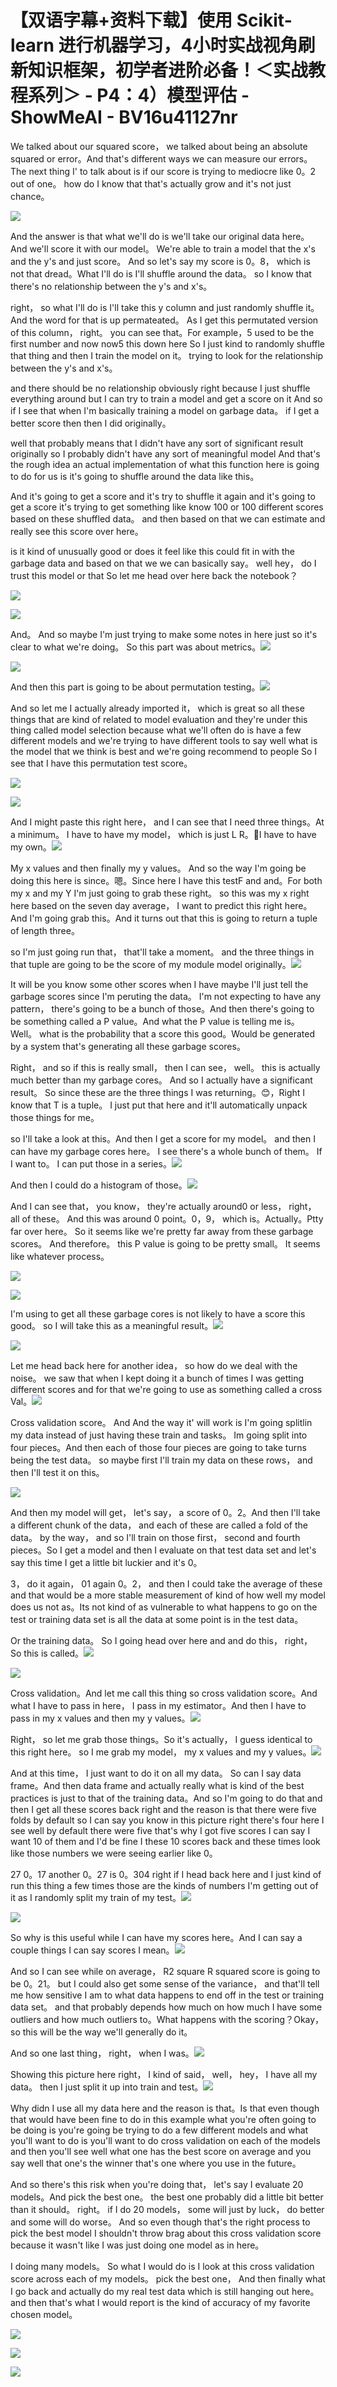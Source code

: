 # 【双语字幕+资料下载】使用 Scikit-learn 进行机器学习，4小时实战视角刷新知识框架，初学者进阶必备！＜实战教程系列＞ - P4：4）模型评估 - ShowMeAI - BV16u41127nr

We talked about our squared score， we talked about being an absolute squared or error。And that's different ways we can measure our errors。 The next thing I' to talk about is if our score is trying to mediocre like 0。2 out of one。 how do I know that that's actually grow and it's not just chance。



![](img/685f8a9a43bae69c2b04fb232b54014c_1.png)

And the answer is that what we'll do is we'll take our original data here。And we'll score it with our model。 We're able to train a model that the x's and the y's and just score。 And so let's say my score is 0。8， which is not that dread。What I'll do is I'll shuffle around the data。 so I know that there's no relationship between the y's and x's。

 right， so what I'll do is I'll take this y column and just randomly shuffle it。 And the word for that is up permateated。 As I get this permutated version of this column， right。 you can see that。For example，5 used to be the first number and now now5 this down here So I just kind to randomly shuffle that thing and then I train the model on it。 trying to look for the relationship between the y's and x's。

 and there should be no relationship obviously right because I just shuffle everything around but I can try to train a model and get a score on it And so if I see that when I'm basically training a model on garbage data。 if I get a better score then then I did originally。

 well that probably means that I didn't have any sort of significant result originally so I probably didn't have any sort of meaningful model And that's the rough idea an actual implementation of what this function here is going to do for us is it's going to shuffle around the data like this。

And it's going to get a score and it's try to shuffle it again and it's going to get a score it's trying to get something like know 100 or 100 different scores based on these shuffled data。 and then based on that we can estimate and really see this score over here。

 is it kind of unusually good or does it feel like this could fit in with the garbage data and based on that we we can basically say。 well hey， do I trust this model or that So let me head over here back the notebook？



![](img/685f8a9a43bae69c2b04fb232b54014c_3.png)

![](img/685f8a9a43bae69c2b04fb232b54014c_4.png)

And。 And so maybe I'm just trying to make some notes in here just so it's clear to what we're doing。 So this part was about metrics。![](img/685f8a9a43bae69c2b04fb232b54014c_6.png)

![](img/685f8a9a43bae69c2b04fb232b54014c_7.png)

And then this part is going to be about permutation testing。![](img/685f8a9a43bae69c2b04fb232b54014c_9.png)

And so let me I actually already imported it， which is great so all these things that are kind of related to model evaluation and they're under this thing called model selection because what we'll often do is have a few different models and we're trying to have different tools to say well what is the model that we think is best and we're going recommend to people So I see that I have this permutation test score。



![](img/685f8a9a43bae69c2b04fb232b54014c_11.png)

![](img/685f8a9a43bae69c2b04fb232b54014c_12.png)

And I might paste this right here， and I can see that I need three things。At a minimum。 I have to have my model， which is just L R。🤧I have to have my own。![](img/685f8a9a43bae69c2b04fb232b54014c_14.png)

My x values and then finally my y values。 And so the way I'm going be doing this here is since。嗯。Since here I have this testF and and。For both my x and my Y I'm just going to grab these right。 so this was my x right here based on the seven day average， I want to predict this right here。And I'm going grab this。And it turns out that this is going to return a tuple of length  three。

 so I'm just going run that， that'll take a moment。 and the three things in that tuple are going to be the score of my module model originally。![](img/685f8a9a43bae69c2b04fb232b54014c_16.png)

It will be you know some other scores when I have maybe I'll just tell the garbage scores since I'm peruting the data。 I'm not expecting to have any pattern， there's going to be a bunch of those。And then there's going to be something called a P value。And what the P value is telling me is。Well。 what is the probability that a score this good。Would be generated by a system that's generating all these garbage scores。

Right， and so if this is really small， then I can see， well。 this is actually much better than my garbage cores。 And so I actually have a significant result。 So since these are the three things I was returning。😊，Right I know that T is a tuple。 I just put that here and it'll automatically unpack those things for me。

 so I'll take a look at this。And then I get a score for my model。 and then I can have my garbage cores here。 I see there's a whole bunch of them。 If I want to。 I can put those in a series。![](img/685f8a9a43bae69c2b04fb232b54014c_18.png)

And then I could do a histogram of those。![](img/685f8a9a43bae69c2b04fb232b54014c_20.png)

And I can see that， you know， they're actually around0 or less， right， all of these。 And this was around 0 point。0，9， which is。Actually。Ptty far over here。 So it seems like we're pretty far away from these garbage scores。 And therefore。 this P value is going to be pretty small。 It seems like whatever process。



![](img/685f8a9a43bae69c2b04fb232b54014c_22.png)

![](img/685f8a9a43bae69c2b04fb232b54014c_23.png)

I'm using to get all these garbage cores is not likely to have a score this good。 so I will take this as a meaningful result。![](img/685f8a9a43bae69c2b04fb232b54014c_25.png)

![](img/685f8a9a43bae69c2b04fb232b54014c_26.png)

Let me head back here for another idea， so how do we deal with the noise。 we saw that when I kept doing it a bunch of times I was getting different scores and for that we're going to use as something called a cross Val。![](img/685f8a9a43bae69c2b04fb232b54014c_28.png)

Cross validation score。 And And the way it' will work is I'm going splitlin my data instead of just having these train and tasks。 Im going split into four pieces。And then each of those four pieces are going to take turns being the test data。 so maybe first I'll train my data on these rows， and then I'll test it on this。

![](img/685f8a9a43bae69c2b04fb232b54014c_30.png)

And then my model will get， let's say， a score of 0。2。And then I'll take a different chunk of the data， and each of these are called a fold of the data。 by the way， and so I'll train on those first， second and fourth pieces。So I get a model and then I evaluate on that test data set and let's say this time I get a little bit luckier and it's 0。

3， do it again， 01 again 0。2， and then I could take the average of these and that would be a more stable measurement of kind of how well my model does us not as。Its not kind of as vulnerable to what happens to go on the test or training data set is all the data at some point is in the test data。

Or the training data。 So I going head over here and and do this， right， So this is called。![](img/685f8a9a43bae69c2b04fb232b54014c_32.png)

![](img/685f8a9a43bae69c2b04fb232b54014c_33.png)

Cross validation。And let me call this thing so cross validation score。And what I have to pass in here， I pass in my estimator。And then I have to pass in my x values and then my y values。![](img/685f8a9a43bae69c2b04fb232b54014c_35.png)

Right， so let me grab those things。So it's actually， I guess identical to this right here。 so I me grab my model， my x values and my y values。![](img/685f8a9a43bae69c2b04fb232b54014c_37.png)

And at this time， I just want to do it on all my data。 So can I say data frame。And then data frame and actually really what is kind of the best practices is just to that of the training data。And so I'm going to do that and then I get all these scores back right and the reason is that there were five folds by default so I can say you know in this picture right there's four here I see well by default there were five that's why I got five scores I can say I want 10 of them and I'd be fine I these 10 scores back and these times look like those numbers we were seeing earlier like 0。

27 0。17 another 0。27 is 0。304 right if I head back here and I just kind of run this thing a few times those are the kinds of numbers I'm getting out of it as I randomly split my train of my test。![](img/685f8a9a43bae69c2b04fb232b54014c_39.png)

![](img/685f8a9a43bae69c2b04fb232b54014c_40.png)

So why is this useful while I can have my scores here。And I can say a couple things I can say scores I mean。![](img/685f8a9a43bae69c2b04fb232b54014c_42.png)

And so I can see while on average， R2 square R squared score is going to be 0。21。 but I could also get some sense of the variance， and that'll tell me how sensitive I am to what data happens to end off in the test or training data set。 and that probably depends how much on how much I have some outliers and how much outliers to。What happens with the scoring？Okay， so this will be the way we'll generally do it。

 And so one last thing， right， when I was。![](img/685f8a9a43bae69c2b04fb232b54014c_44.png)

Showing this picture here right， I kind of said， well， hey， I have all my data。 then I just split it up into train and test。![](img/685f8a9a43bae69c2b04fb232b54014c_46.png)

Why didn I use all my data here and the reason is that。Is that even though that would have been fine to do in this example what you're often going to be doing is you're going be trying to do a few different models and what you'll want to do is you'll want to do cross validation on each of the models and then you'll see well what one has the best score on average and you say well that one's the winner that's one where you use in the future。

And so there's this risk when you're doing that， let's say I evaluate 20 models。And pick the best one。 the best one probably did a little bit better than it should。 right。 if I do 20 models， some will just by luck， do better and some will do worse。 And so even though that's the right process to pick the best model I shouldn't throw brag about this cross validation score because it wasn't like I was just doing one model as in here。

 I doing many models。 So what I would do is I look at this cross validation score across each of my models。 pick the best one， And then finally what I go back and actually do my real test data which is still hanging out here。 and then that's what I would report is the kind of accuracy of my favorite chosen model。

![](img/685f8a9a43bae69c2b04fb232b54014c_48.png)

![](img/685f8a9a43bae69c2b04fb232b54014c_49.png)

![](img/685f8a9a43bae69c2b04fb232b54014c_50.png)